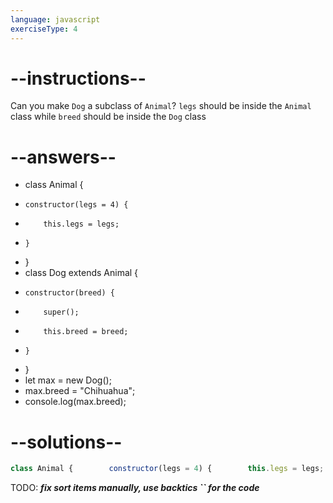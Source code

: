 ```yaml
---
language: javascript
exerciseType: 4
---
```


# --instructions--

Can you make `Dog` a subclass of `Animal`?
`legs` should be inside the `Animal` class while `breed` should be inside the `Dog` class

# --answers--

- class Animal {    
-     constructor(legs = 4) {
-         this.legs = legs;
-     }
- }
- class Dog extends Animal {
-     constructor(breed) {
-         super();
-         this.breed = breed;
-     }
- }
- let max = new Dog();
- max.breed = "Chihuahua";
- console.log(max.breed);

# --solutions--

```javascript
class Animal {        constructor(legs = 4) {        this.legs = legs;    }}class Dog extends Animal {    constructor(breed) {        super();        this.breed = breed;    }}let max = new Dog();max.breed = "Chihuahua";console.log(max.breed);
```

TODO: ___fix sort items manually, use backtics `` for the code___
